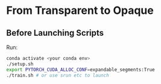 # From Transparent to Opaque

## Before Launching Scripts

Run:

```bash
conda activate <your conda env>
./setup.sh
export PYTORCH_CUDA_ALLOC_CONF=expandable_segments:True
./train.sh # or use srun etc to launch
```